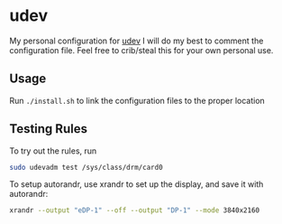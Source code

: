 # udev

My personal configuration for [udev](https://wiki.archlinux.org/index.php/Udev)
I will do my best to comment the configuration file. Feel free to crib/steal this for your own personal use.

## Usage

Run `./install.sh` to link the configuration files to the proper location

## Testing Rules

To try out the rules, run

```sh
sudo udevadm test /sys/class/drm/card0
```

To setup autorandr, use xrandr to set up the display, and save it with autorandr:
```sh
xrandr --output "eDP-1" --off --output "DP-1" --mode 3840x2160
```
